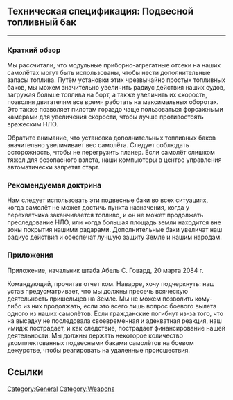 ## Техническая спецификация: Подвесной топливный бак

------------------------------------------------------------------------

### Краткий обзор

Мы рассчитали, что модульные приборно-агрегатные отсеки на наших
самолётах могут быть использованы, чтобы нести дополнительные запасы
топлива. Путём установки этих чрезвычайно простых топливных баков, мы
можем значительно увеличить радиус действия наших судов, загружая больше
топлива на борт, а также увеличить их скорость, позволяя двигателям все
время работать на максимальных оборотах. Это также позволяет пилотам
гораздо чаще пользоваться форсажными камерами для увеличения скорости,
чтобы лучше противостоять вражеским НЛО.

Обратите внимание, что установка дополнительных топливных баков
значительно увеличивает вес самолёта. Следует соблюдать осторожность,
чтобы не перегрузить планер. Если самолёт слишком тяжел для безопасного
взлета, наши компьютеры в центре управления автоматически запретят
старт.

### Рекомендуемая доктрина

Нам следует использовать эти подвесные баки во всех ситуациях, когда
самолёт не может достичь пункта назначения, когда у перехватчика
заканчивается топливо, и он не может продолжать преследование НЛО, или
когда большая площадь земли находится вне зоны покрытия нашими радарами.
Дополнительные баки увеличат наш радиус действия и обеспечат лучшую
защиту Земле и нашим народам.

### Приложения

Приложение, начальник штаба Абель С. Говард, 20 марта 2084 г.

Командующий, прочитав отчет ком. Наварре, хочу подчеркнуть: наш устав
предусматривает, что мы должны пресечь всяческую деятельность пришельцев
на Земле. Мы не можем позволить кому-либо из них продолжать, если это
всего лишь вопрос боевого вылета одного из наших самолётов. Если
гражданские погибнут из-за того, что на высадку не последовала
своевременная и адекватная реакция, наш имидж пострадает, и как
следствие, пострадает финансирование нашей деятельности. Мы должны
держать некоторое количество укомплектованных подвесными баками
самолётов на боевом дежурстве, чтобы реагировать на удаленные
происшествия.

## Ссылки

[Category:General](Category:General "wikilink")
[Category:Weapons](Category:Weapons "wikilink")